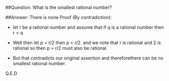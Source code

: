 ##Question: What is the smallest rational number?

##Answer: There is none
Proof (By contradiction):
<ul>
	<li>
		<p>let r be a rational number and assume that if q is a rational number then r < q</p>
	</li>
	<li>
		<p>
			Well then let p = r/2  then p < r/2. and we note that r is rational and 2 is rational so then p = r/2 must also be rational.
		</p>
	</li>
	<li>
		But that contradicts our original assertion and thereforethere can be no smallest rational number.
	</li>
</ul>
<p>Q.E.D</p>


